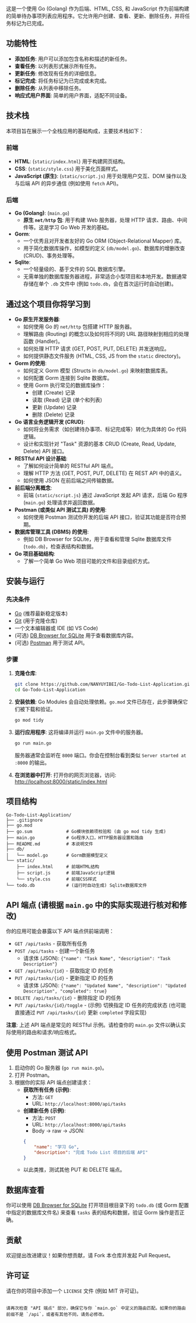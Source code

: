 这是一个使用 Go (Golang) 作为后端、HTML, CSS, 和 JavaScript 作为前端构建的简单待办事项列表应用程序。它允许用户创建、查看、更新、删除任务，并将任务标记为已完成。

## 功能特性

*   **添加任务**: 用户可以添加包含名称和描述的新任务。
*   **查看任务**: 以列表形式展示所有任务。
*   **更新任务**: 修改现有任务的详细信息。
*   **标记完成**: 将任务标记为已完成或未完成。
*   **删除任务**: 从列表中移除任务。
*   **响应式用户界面**: 简单的用户界面，适配不同设备。

## 技术栈

本项目旨在展示一个全栈应用的基础构成，主要技术栈如下：

### 前端

*   **HTML**: (`static/index.html`) 用于构建网页结构。
*   **CSS**: (`static/style.css`) 用于美化页面样式。
*   **JavaScript (原生)**: (`static/script.js`) 用于处理用户交互、DOM 操作以及与后端 API 的异步通信 (例如使用 `fetch` API)。

### 后端

*   **Go (Golang)**: (`main.go`)
    *   **原生 `net/http` 包**: 用于构建 Web 服务器，处理 HTTP 请求、路由、中间件等。这是学习 Go Web 开发的基础。
*   **Gorm**:
    *   一个优秀且对开发者友好的 Go ORM (Object-Relational Mapper) 库。
    *   用于简化数据库操作，如模型的定义 (`db/model.go`)、数据库的增删改查 (CRUD)、事务处理等。
*   **Sqlite**:
    *   一个轻量级的、基于文件的 SQL 数据库引擎。
    *   无需单独的数据库服务器进程，非常适合小型项目和本地开发。数据通常存储在单个 `.db` 文件中 (例如 `todo.db`，会在首次运行时自动创建)。

## 通过这个项目你将学习到

*   **Go 原生开发服务器**:
    *   如何使用 Go 的 `net/http` 包搭建 HTTP 服务器。
    *   理解路由 (Routing) 的概念以及如何将不同的 URL 路径映射到相应的处理函数 (Handler)。
    *   如何处理 HTTP 请求 (GET, POST, PUT, DELETE) 并发送响应。
    *   如何提供静态文件服务 (HTML, CSS, JS from the `static` directory)。
*   **Gorm 的使用**:
    *   如何定义 Gorm 模型 (Structs in `db/model.go`) 来映射数据库表。
    *   如何配置 Gorm 连接到 Sqlite 数据库。
    *   使用 Gorm 执行常见的数据库操作：
        *   创建 (Create) 记录
        *   读取 (Read) 记录 (单个和列表)
        *   更新 (Update) 记录
        *   删除 (Delete) 记录
*   **Go 语言业务逻辑开发 (CRUD)**:
    *   如何将业务需求（如创建待办事项、标记完成等）转化为具体的 Go 代码逻辑。
    *   设计和实现针对 "Task" 资源的基本 CRUD (Create, Read, Update, Delete) API 接口。
*   **RESTful API 设计基础**:
    *   了解如何设计简单的 RESTful API 端点。
    *   理解 HTTP 方法 (GET, POST, PUT, DELETE) 在 REST API 中的语义。
    *   如何使用 JSON 在前后端之间传输数据。
*   **前后端分离概念**:
    *   前端 (`static/script.js`) 通过 JavaScript 发起 API 请求，后端 Go 程序 (`main.go`) 处理请求并返回数据。
*   **Postman (或类似 API 测试工具) 的使用**:
    *   如何使用 Postman 测试你开发的后端 API 接口，验证其功能是否符合预期。
*   **数据库管理工具 (DBMS) 的使用**:
    *   例如 DB Browser for SQLite，用于查看和管理 Sqlite 数据库文件 (`todo.db`)，检查表结构和数据。
*   **Go 项目基础结构**:
    *   了解一个简单 Go Web 项目可能的文件和目录组织方式。

## 安装与运行

### 先决条件

*   [Go](https://golang.org/dl/) (推荐最新稳定版本)
*   [Git](https://git-scm.com/) (用于克隆仓库)
*   一个文本编辑器或 IDE (如 VS Code)
*   (可选) [DB Browser for SQLite](https://sqlitebrowser.org/) 用于查看数据库内容。
*   (可选) [Postman](https://www.postman.com/downloads/) 用于测试 API。

### 步骤

1.  **克隆仓库**:
    ```bash
    git clone https://github.com/NANYUYIBEI/Go-Todo-List-Application.git
    cd Go-Todo-List-Application
    ```

2.  **安装依赖**:
    Go Modules 会自动处理依赖。`go.mod` 文件已存在，此步骤确保它们被下载和验证。
    ```bash
    go mod tidy
    ```

3.  **运行应用程序**:
    这将编译并运行 `main.go` 文件中的服务器。
    ```bash
    go run main.go
    ```
    服务器通常会监听在 `8000` 端口。你会在控制台看到类似 `Server started at :8000` 的输出。

4.  **在浏览器中打开**:
    打开你的网页浏览器，访问:
    [http://localhost:8000/static/index.html](http://localhost:8000/static/index.html)

## 项目结构

```
Go-Todo-List-Application/
├── .gitignore
├── go.mod
├── go.sum             # Go模块依赖项校验和 (由 go mod tidy 生成)
├── main.go            # Go程序入口，HTTP服务器设置和路由
├── README.md          # 本说明文件
├── db/
│   └── model.go       # Gorm数据模型定义
└── static/
    ├── index.html     # 前端HTML结构
    ├── script.js      # 前端JavaScript逻辑
    └── style.css      # 前端CSS样式
└── todo.db            # (运行时自动生成) Sqlite数据库文件
```

## API 端点 (请根据 `main.go` 中的实际实现进行核对和修改)

你的应用可能会暴露以下 API 端点供前端调用：

*   `GET /api/tasks` - 获取所有任务
*   `POST /api/tasks` - 创建一个新任务
    *   请求体 (JSON): `{"name": "Task Name", "description": "Task Description"}`
*   `GET /api/tasks/{id}` - 获取指定 ID 的任务
*   `PUT /api/tasks/{id}` - 更新指定 ID 的任务
    *   请求体 (JSON): `{"name": "Updated Name", "description": "Updated Description", "completed": true}`
*   `DELETE /api/tasks/{id}` - 删除指定 ID 的任务
*   `PUT /api/tasks/{id}/toggle` - (示例) 切换指定 ID 任务的完成状态 (也可能直接通过 `PUT /api/tasks/{id}` 更新 `completed` 字段实现)

**注意**: 上述 API 端点是常见的 RESTful 示例。请检查你的 `main.go` 文件以确认实际使用的路由和请求/响应格式。

## 使用 Postman 测试 API

1.  启动你的 Go 服务器 (`go run main.go`)。
2.  打开 Postman。
3.  根据你的实际 API 端点创建请求：
    *   **获取所有任务 (示例)**:
        *   方法: `GET`
        *   URL: `http://localhost:8000/api/tasks`
    *   **创建新任务 (示例)**:
        *   方法: `POST`
        *   URL: `http://localhost:8000/api/tasks`
        *   Body -> raw -> JSON:
          ```json
          {
              "name": "学习 Go",
              "description": "完成 Todo List 项目的后端 API"
          }
          ```
    *   以此类推，测试其他 PUT 和 DELETE 端点。

## 数据库查看

你可以使用 [DB Browser for SQLite](https://sqlitebrowser.org/) 打开项目根目录下的 `todo.db` (或 Gorm 配置中指定的数据库文件名) 来查看 `tasks` 表的结构和数据，验证 Gorm 操作是否正确。

## 贡献

欢迎提出改进建议！如果你想贡献，请 Fork 本仓库并发起 Pull Request。

## 许可证

请在你的项目中添加一个 `LICENSE` 文件 (例如 MIT 许可证)。
```

请再次检查 "API 端点" 部分，确保它与你 `main.go` 中定义的路由匹配。如果你的路由前缀不是 `/api`，或者有其他不同，请务必修改。

